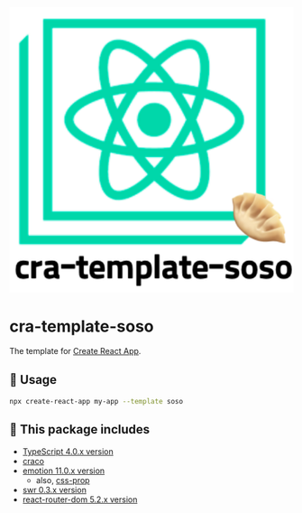 <div align="center">
  <img src="./assets/logo.png" width="520px">
</div>

# cra-template-soso

The template for [Create React App](https://github.com/facebook/create-react-app).

## 🧐 Usage

```sh
npx create-react-app my-app --template soso
```

## 🎩 This package includes

- [TypeScript 4.0.x version](https://github.com/microsoft/TypeScript)
- [craco](https://github.com/gsoft-inc/craco)
- [emotion 11.0.x version](https://github.com/emotion-js/emotion)
  - also, [css-prop](https://emotion.sh/docs/css-prop)
- [swr 0.3.x version](https://github.com/vercel/swr)
- [react-router-dom 5.2.x version](https://github.com/ReactTraining/react-router)
